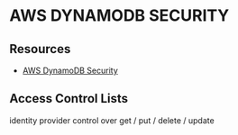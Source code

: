 # AWS DYNAMODB SECURITY

## Resources

- [AWS DynamoDB Security](https://docs.aws.amazon.com/amazondynamodb/latest/developerguide/security.html)

## Access Control Lists

identity provider control over get / put / delete / update
